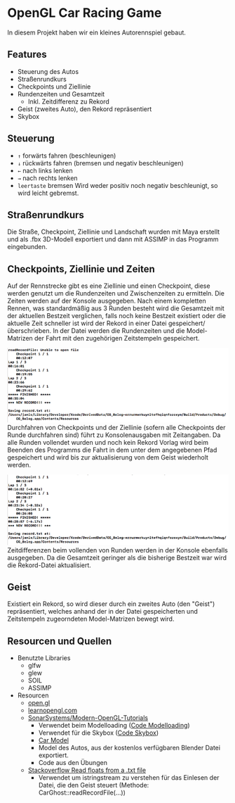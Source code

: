 # OpenGL Car Racing Game 
In diesem Projekt haben wir ein kleines Autorennspiel gebaut.

## Features
- Steuerung des Autos
- Straßenrundkurs
- Checkpoints und Ziellinie
- Rundenzeiten und Gesamtzeit
	- Inkl. Zeitdifferenz zu Rekord
- Geist (zweites Auto), den Rekord repräsentiert
- Skybox

## Steuerung
- `↑` forwärts fahren (beschleunigen)
- `↓` rückwärts fahren (bremsen und negativ beschleunigen)
- `←` nach links lenken 
- `→` nach rechts lenken 
- `leertaste` bremsen
Wird weder positiv noch negativ beschleunigt, so wird leicht gebremst.


## Straßenrundkurs
Die Straße, Checkpoint, Ziellinie und Landschaft wurden mit Maya erstellt und als .fbx 3D-Modell exportiert und dann mit ASSIMP in das Programm eingebunden.

## Checkpoints, Ziellinie und Zeiten
Auf der Rennstrecke gibt es eine Ziellinie und einen Checkpoint, diese werden genutzt um die Rundenzeiten und Zwischenzeiten zu ermitteln. Die Zeiten werden auf der Konsole ausgegeben. Nach einem kompletten Rennen, was standardmäßig aus 3 Runden besteht wird die Gesamtzeit mit der aktuellen Bestzeit verglichen, falls noch keine Bestzeit existiert oder die aktuelle Zeit schneller ist wird der Rekord in einer Datei gespeichert/überschrieben. In der Datei werden die Rundenzeiten und die Model-Matrizen der Fahrt mit den zugehörigen Zeitstempeln gespeichert.

![Zeitenausgabe 1](zeitenausgabe_1.png)
Durchfahren von Checkpoints und der Ziellinie (sofern alle Checkpoints der Runde durchfahren sind) führt zu Konsolenausgaben mit Zeitangaben. Da alle Runden vollendet wurden und noch kein Rekord Vorlag wird beim Beenden des Programms die Fahrt in dem unter dem angegebenen Pfad gespeichert und wird bis zur aktualisierung von dem Geist wiederholt werden.

![Zeitenausgabe 2](zeitenausgabe_2.png)
Zeitdifferenzen beim vollenden von Runden werden in der Konsole ebenfalls ausgegeben. Da die Gesamtzeit geringer als die bisherige Bestzeit war wird die Rekord-Datei aktualisiert. 

## Geist
Existiert ein Rekord, so wird dieser durch ein zweites Auto (den "Geist") repräsentiert, welches anhand der in der Datei gespeicherten und Zeitstempeln zugeorndeten Model-Matrizen bewegt wird. 

## Resourcen und Quellen
- Benutzte Libraries
	- glfw
	- glew
	- SOIL
	- ASSIMP
- Resourcen
	- [open.gl](https://open.gl/)
	- [learnopengl.com](https://learnopengl.com/)
	- [SonarSystems/Modern-OpenGL-Tutorials](https://github.com/SonarSystems/Modern-OpenGL-Tutorials)
		- Verwendet beim Modelloading ([Code Modelloading](https://github.com/SonarSystems/Modern-OpenGL-Tutorials/tree/master/%5BMODEL%20LOADING%5D))
		- Verwendet für die Skybox ([Code Skybox](https://github.com/SonarSystems/Modern-OpenGL-Tutorials/tree/master/%5BADVANCED%20OPENGL%5D/%5B17%5D%20Cubemap:Skybox))
    	- [Car Model](https://free3d.com/3d-model/chevrolet-camaro-ss-coupe-373476.html) 
		- Model des Autos, aus der kostenlos verfügbaren Blender Datei exportiert. 
    	- Code aus den Übungen
	- [Stackoverflow Read floats from a .txt file](https://stackoverflow.com/questions/8421170/read-floats-from-a-txt-file) 
		- Verwendet um istringstream zu verstehen für das Einlesen der Datei, die den Geist steuert (Methode: CarGhost::readRecordFile(...))
